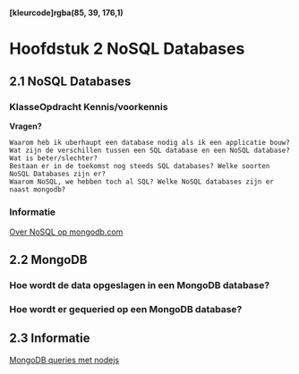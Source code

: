 #### [kleurcode]rgba(85, 39, 176,1)

# Hoofdstuk 2 NoSQL Databases

## 2.1 NoSQL Databases

### KlasseOpdracht Kennis/voorkennis

__Vragen?__

    Waarom heb ik uberhaupt een database nodig als ik een applicatie bouw?
    Wat zijn de verschillen tussen een SQL database en een NoSQL database? Wat is beter/slechter?
    Bestaan er in de toekomst nog steeds SQL databases? Welke soorten NoSQL Databases zijn er? 
    Waarom NoSQL, we hebben toch al SQL? Welke NoSQL databases zijn er naast mongodb?

### Informatie

<a href="https://www.mongodb.com/nosql-inline" target="_new">Over NoSQL op mongodb.com</a>

## 2.2 MongoDB

### Hoe wordt de data opgeslagen in een MongoDB database?

### Hoe wordt er gequeried op een MongoDB database?


## 2.3 Informatie

<a href="https://www.w3schools.com/nodejs/nodejs_mongodb.asp">MongoDB queries met nodejs</a>

